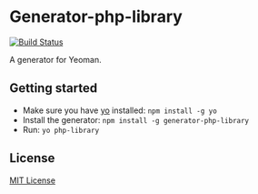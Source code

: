 # Generator-php-library
[![Build Status](https://secure.travis-ci.org/jvandemo/generator-php-library.png?branch=master)](https://travis-ci.org/jvandemo/generator-php-library)

A generator for Yeoman.

## Getting started
- Make sure you have [yo](https://github.com/yeoman/yo) installed:
    `npm install -g yo`
- Install the generator: `npm install -g generator-php-library`
- Run: `yo php-library`

## License
[MIT License](http://en.wikipedia.org/wiki/MIT_License)

